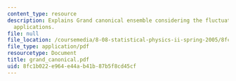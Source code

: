 ```yaml
---
content_type: resource
description: Explains Grand canonical ensemble considering the fluctuations, and its
  applications.
file: null
file_location: /coursemedia/8-08-statistical-physics-ii-spring-2005/8fc1b022e964e44ab41b87b5f8cd45cf_grand_canonical.pdf
file_type: application/pdf
resourcetype: Document
title: grand_canonical.pdf
uid: 8fc1b022-e964-e44a-b41b-87b5f8cd45cf
---
```


